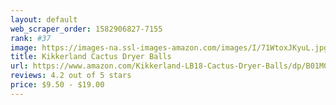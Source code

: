 ```yaml
---
layout: default 
﻿web_scraper_order: 1582906827-7155
rank: #37
image: https://images-na.ssl-images-amazon.com/images/I/71WtoxJKyuL.jpg
title: Kikkerland Cactus Dryer Balls
url: https://www.amazon.com/Kikkerland-LB18-Cactus-Dryer-Balls/dp/B01M0PG970/ref=zg_mw_hi_37?_encoding=UTF8&psc=1&refRID=A6V7PFP7K69AZRGH710E
reviews: 4.2 out of 5 stars
price: $9.50 - $19.00
---
```

